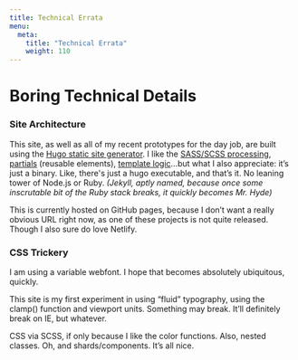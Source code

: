 ```yaml
---
title: Technical Errata
menu:
  meta:
    title: "Technical Errata"
    weight: 110
---
```


# Boring Technical Details

### Site Architecture

This site, as well as all of my recent prototypes for the day job, are built using the [Hugo static site generator](https://gohugo.io). I like the [SASS/SCSS processing](https://github.com/perardi/portfolio/blob/main/assets/css/main.scss), [partials](https://github.com/perardi/portfolio/blob/main/assets/css/main.scss) (reusable elements), [template logic](https://github.com/perardi/portfolio/blob/main/layouts/_default/section.html)…but what I also appreciate: it’s just a binary. Like, there's just a hugo executable, and that’s it. No leaning tower of Node.js or Ruby. *(Jekyll, aptly named, because once some inscrutable bit of the Ruby stack breaks, it quickly becomes Mr. Hyde)*

This is currently hosted on GitHub pages, because I don’t want a really obvious URL right now, as one of these projects is not quite released. Though I also sure do love Netlify.

### CSS Trickery

I am using a variable webfont. I hope that becomes absolutely ubiquitous, quickly.

This site is my first experiment in using “fluid” typography, using the clamp() function and viewport units. Something may break. It’ll definitely break on IE, but whatever.

CSS via SCSS, if only because I like the color functions. Also, nested classes. Oh, and shards/components. It’s all nice.